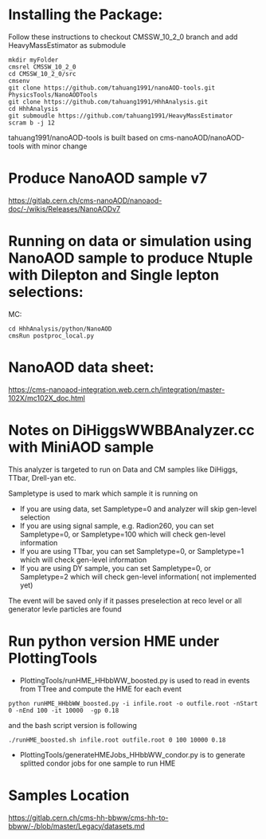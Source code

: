 # Installing the Package:

Follow these instructions to checkout CMSSW_10_2_0 branch and add HeavyMassEstimator as submodule
```
mkdir myFolder   
cmsrel CMSSW_10_2_0   
cd CMSSW_10_2_0/src   
cmsenv
git clone https://github.com/tahuang1991/nanoAOD-tools.git PhysicsTools/NanoAODTools   
git clone https://github.com/tahuang1991/HhhAnalysis.git   
cd HhhAnalysis
git submoudle https://github.com/tahuang1991/HeavyMassEstimator
scram b -j 12   
```
tahuang1991/nanoAOD-tools is built based on cms-nanoAOD/nanoAOD-tools with minor change

# Produce NanoAOD sample v7
https://gitlab.cern.ch/cms-nanoAOD/nanoaod-doc/-/wikis/Releases/NanoAODv7

# Running on data or simulation using NanoAOD sample to produce Ntuple with Dilepton and Single lepton selections:   

MC:
```
cd HhhAnalysis/python/NanoAOD
cmsRun postproc_local.py
```
# NanoAOD data sheet: 
https://cms-nanoaod-integration.web.cern.ch/integration/master-102X/mc102X_doc.html

# Notes on DiHiggsWWBBAnalyzer.cc with MiniAOD sample
This analyzer is targeted to run on Data and CM samples like DiHiggs, TTbar, Drell-yan etc. 

Sampletype is used to mark which sample it is running on      
 - If you are using data, set Sampletype=0 and analyzer will skip gen-level selection   
 - If you are using signal sample, e.g. Radion260, you can set Sampletype=0, or Sampletype=100 which will check gen-level information   
 - If you are using TTbar, you can set Sampletype=0, or Sampletype=1 which will check gen-level information   
 - If you are using DY sample, you can set Sampletype=0, or Sampletype=2 which will check gen-level information( not implemented yet) 

The event will be saved only if it passes preselection at reco level or all generator levle particles are found  
 
# Run python version HME under PlottingTools


  - PlottingTools/runHME_HHbbWW_boosted.py is used to read in events from TTree and compute the HME for each event
  ```
  python runHME_HHbbWW_boosted.py -i infile.root -o outfile.root -nStart 0 -nEnd 100 -it 10000  -gp 0.18
  ```
  and the bash script version is following
  ```
  ./runHME_boosted.sh infile.root outfile.root 0 100 10000 0.18
  ```
  - PlottingTools/generateHMEJobs_HHbbWW_condor.py is to generate splitted condor jobs for one sample to run HME 


# Samples Location
https://gitlab.cern.ch/cms-hh-bbww/cms-hh-to-bbww/-/blob/master/Legacy/datasets.md
